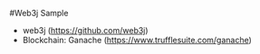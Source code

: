 #Web3j Sample

- web3j (https://github.com/web3j)
- Blockchain: Ganache (https://www.trufflesuite.com/ganache)